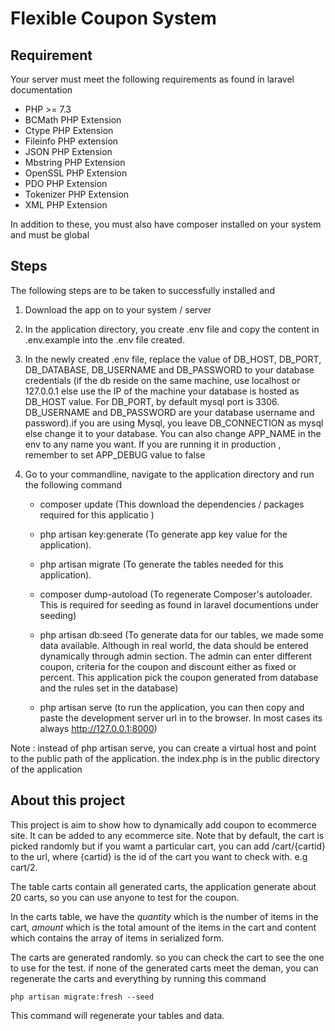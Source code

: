 # Flexible Coupon System

## Requirement
Your server must meet the following requirements as found in laravel documentation

* PHP >= 7.3
* BCMath PHP Extension
* Ctype PHP Extension
* Fileinfo PHP extension
* JSON PHP Extension
* Mbstring PHP Extension
* OpenSSL PHP Extension
* PDO PHP Extension
* Tokenizer PHP Extension
* XML PHP Extension

In addition to these, you must also have composer installed on your system and must be global

## Steps
The following steps are to be taken to successfully installed and 

1. Download the app on to your system / server

2. In the application directory, you  create .env file and copy the content in .env.example into the .env file created.

3.  In the newly created .env file, replace the value of DB_HOST, DB_PORT, DB_DATABASE, DB_USERNAME and DB_PASSWORD to your database credentials (if the db reside on the same machine, use localhost or 127.0.0.1 else use the IP of the machine your database is hosted as DB_HOST value. For DB_PORT, by default mysql port is 3306. DB_USERNAME and DB_PASSWORD are your database username and password).if you are using Mysql, you leave DB_CONNECTION as mysql else change it to your database. You can also change APP_NAME in the env to any name you want. If you are running it in production , remember to set APP_DEBUG value to false

4. Go to your commandline, navigate to the application directory and run the following command

    * composer update (This download the dependencies / packages required for this applicatio )

    * php artisan key:generate  (To generate app key value for the application).

    * php artisan migrate (To generate the tables needed for this application).

    * composer dump-autoload (To regenerate Composer's autoloader. This is required for seeding as found in laravel documentions under seeding)

    * php artisan db:seed (To generate data for our tables, we made some data available. Although in real world, the data should be entered dynamically through admin section. The admin can enter different coupon, criteria for the coupon and discount either as fixed or percent. This application pick the coupon generated from database and the rules set in the database)

    * php artisan serve (to run the application, you can then copy and paste the development server url in to the browser. In most cases its always http://127.0.0.1:8000)

Note : instead of php artisan serve, you can create a virtual host and point to the public path of the application. the index.php is in the public directory of the application


## About this project

This project is aim to show how to dynamically add coupon to ecommerce site. It can be added to any ecommerce site.
Note that by default, the cart is picked randomly but if you wamt a particular cart, you can add /cart/{cartid} to the url, where {cartid} is the id of the cart you want to check with. e.g cart/2.

 The table carts contain all generated carts, the application generate about 20 carts, so you can use anyone to test for the coupon. 
 
 In the carts table, we have the *quantity* which is the number of items in the cart, *amount* which is the total amount of the items in the cart and content which contains the array of items in serialized form. 
 
 The carts are generated randomly. so you can check the cart to see the one to use for the test. if none of the generated carts meet the deman, you can regenerate the carts and everything by running this command 
``` 
php artisan migrate:fresh --seed
 ``` 
This command will regenerate your tables and data.
